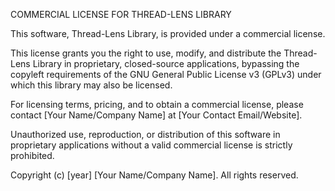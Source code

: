 COMMERCIAL LICENSE FOR THREAD-LENS LIBRARY

This software, Thread-Lens Library, is provided under a commercial license.

This license grants you the right to use, modify, and distribute the Thread-Lens Library in proprietary, closed-source applications, bypassing the copyleft requirements of the GNU General Public License v3 (GPLv3) under which this library may also be licensed.

For licensing terms, pricing, and to obtain a commercial license, please contact [Your Name/Company Name] at [Your Contact Email/Website].

Unauthorized use, reproduction, or distribution of this software in proprietary applications without a valid commercial license is strictly prohibited.

Copyright (c) [year] [Your Name/Company Name]. All rights reserved.
